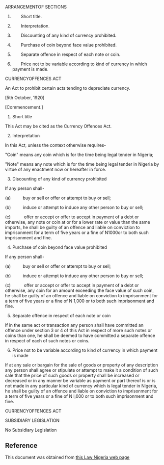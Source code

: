 # 

ARRANGEMENTOF SECTIONS

1.        Short title.

2.        Interpretation.

3.        Discounting of any kind of currency prohibited.

4.        Purchase of coin beyond face value prohibited.

5.        Separate offence in respect of each note or coin.

6.        Price not to be variable according to kind of currency in which payment is made.

CURRENCYOFFENCES ACT

An Act to prohibit certain acts tending to depreciate currency.

[5th October, 1920]

[Commencement.]

1. Short title

This Act may be cited as the Currency Offences Act.

2. Interpretation

In this Act, unless the context otherwise requires-

"Coin" means any coin which is for the time being legal tender in Nigeria;

"Note" means any note which is for the time being legal tender in Nigeria by virtue of any enactment now or hereafter in force.

3. Discounting of any kind of currency prohibited

If any person shall-

(a)          buy or sell or offer or attempt to buy or sell;

(b)          induce or attempt to induce any other person to buy or sell;

(c)           offer or accept or offer to accept in payment of a debt or otherwise, any note or coin at or for a lower rate or value than the same imports, he shall be guilty of an offence and liable on conviction to imprisonment for a term of five years or a fine of N1000or to both such imprisonment and fine.

4. Purchase of coin beyond face value prohibited

If any person shall-

(a)          buy or sell or offer or attempt to buy or sell;

(b)          induce or attempt to induce any other person to buy or sell;

(c)           offer or accept or offer to accept in payment of a debt or otherwise, any coin for an amount exceeding the face value of such coin, he shall be guilty of an offence and liable on conviction to imprisonment for a term of five years or a fine of N 1,000 or to both such imprisonment and fine.

5. Separate offence in respect of each note or coin

If in the same act or transaction any person shall have committed an offence under section 3 or 4 of this Act in respect of more such notes or coins than one, he shall be deemed to have committed a separate offence in respect of each of such notes or coins.

6. Price not to be variable according to kind of currency in which payment is made

If at any sale or bargain for the sale of goods or property of any description any person shall agree or stipulate or attempt to make it a condition of such sale that the price of such goods or property shall be increased or decreased or in any manner be variable as payment or part thereof is or is not made in any particular kind of currency which is legal tender in Nigeria, he shall be guilty of an offence and liable on conviction to imprisonment for a term of five years or a fine of N l,000 or to both such imprisonment and fine.

CURRENCYOFFENCES ACT

SUBSIDIARY LEGISLATION

No Subsidiary Legislation

## Reference

This document was obtained from [this Law Nigeria web page](http://www.lawnigeria.com/LFN/C/Currency-Offences-Act.php)